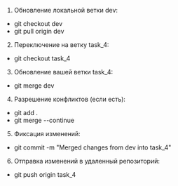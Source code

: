 1. Обновление локальной ветки dev:
 - git checkout dev
 - git pull origin dev
2. Переключение на ветку task_4:
 - git checkout task_4
3. Обновление вашей ветки task_4:
 - git merge dev
4. Разрешение конфликтов (если есть):
 - git add .                 
 - git merge --continue      
5. Фиксация изменений:
 - git commit -m "Merged changes from dev into task_4"
6. Отправка изменений в удаленный репозиторий:
 - git push origin task_4
